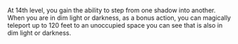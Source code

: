 At 14th level, you gain the ability to step from one shadow into another. When you are in dim light or darkness, as a bonus action, you can magically teleport up to 120 feet to an unoccupied space you can see that is also in dim light or darkness.